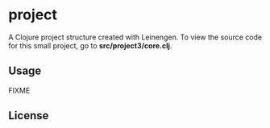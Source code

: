 # project

A Clojure project structure created with Leinengen. To view the source code for this small project, go to <b>src/project3/core.clj</b>. 

## Usage

FIXME

## License

